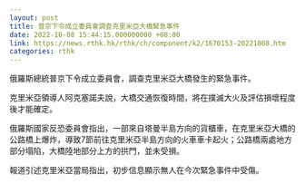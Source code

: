 ```yaml
---
layout: post
title: 普京下令成立委員會調查克里米亞大橋緊急事件
date: 2022-10-08 15:44:15.000000000 +08:00
link: https://news.rthk.hk/rthk/ch/component/k2/1670153-20221008.htm
categories: rthk
---
```


俄羅斯總統普京下令成立委員會，調查克里米亞大橋發生的緊急事件。

克里米亞領導人阿克塞諾夫說，大橋交通恢復時間，將在撲滅大火及評估損壞程度後才能確定。

俄羅斯國家反恐委員會指出，一部來自塔曼半島方向的貨櫃車，在克里米亞大橋的公路橋上爆炸，導致7節前往克里米亞半島方向的火車車卡起火；公路橋兩處地方部分塌陷，大橋陸地部分上方的拱門，並未受損。

報道引述克里米亞當局指出，初步信息顯示無人在今次緊急事件中受傷。
